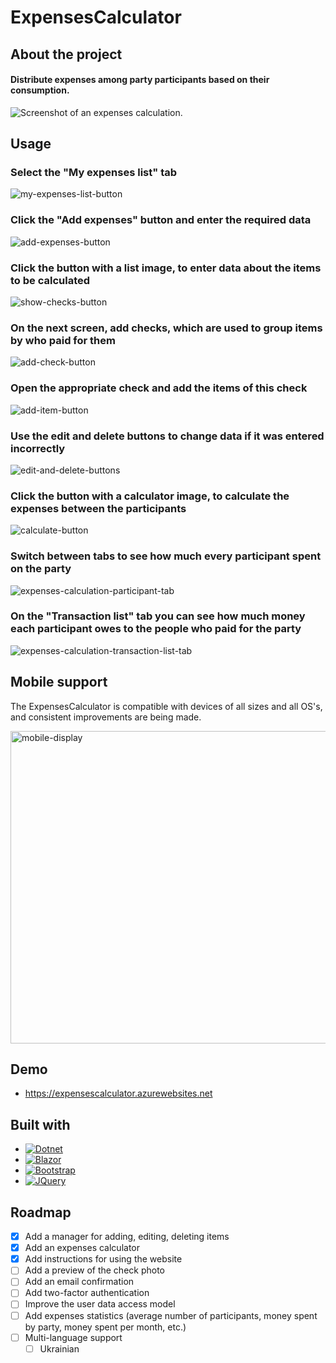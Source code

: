# ExpensesCalculator

## About the project
#### Distribute expenses among party participants based on their consumption.
![Screenshot of an expenses calculation.](ExpensesCalculator\wwwroot\images\9-expenses-calculation-transaction-list-tab.jpg)

## Usage
### Select the "My expenses list" tab
![my-expenses-list-button](ExpensesCalculator\wwwroot\images\1-my-expenses-list-button.jpg)

### Click the "Add expenses" button and enter the required data
![add-expenses-button](ExpensesCalculator\wwwroot\images\2-add-expenses-button.jpg)

### Click the button with a list image, to enter data about the items to be calculated
![show-checks-button](ExpensesCalculator\wwwroot\images\3-show-checks-button.jpg)

### On the next screen, add checks, which are used to group items by who paid for them
![add-check-button](ExpensesCalculator\wwwroot\images\4-add-check-button.jpg)

### Open the appropriate check and add the items of this check
![add-item-button](ExpensesCalculator\wwwroot\images\5-add-item-button.jpg)

### Use the edit and delete buttons to change data if it was entered incorrectly
![edit-and-delete-buttons](ExpensesCalculator\wwwroot\images\6-edit-and-delete-buttons.jpg)

### Click the button with a calculator image, to calculate the expenses between the participants
![calculate-button](ExpensesCalculator\wwwroot\images\7-calculate-button.jpg)

### Switch between tabs to see how much every participant spent on the party
![expenses-calculation-participant-tab](ExpensesCalculator\wwwroot\images\8-expenses-calculation-participant-tab.jpg)

### On the "Transaction list" tab you can see how much money each participant owes to the people who paid for the party
![expenses-calculation-transaction-list-tab](ExpensesCalculator\wwwroot\images\9-expenses-calculation-transaction-list-tab.jpg)

## Mobile support
The ExpensesCalculator is compatible with devices of all sizes and all OS's, and consistent improvements are being made.

<img src="ExpensesCalculator\wwwroot\images\mobile-display.jpg" alt="mobile-display" width="600" height="500"/>

## Demo
* https://expensescalculator.azurewebsites.net

## Built with 
* [![Dotnet][Dotnet.com]][Dotnet-url]
* [![Blazor][Blazor.com]][Blazor-url]
* [![Bootstrap][Bootstrap.com]][Bootstrap-url]
* [![JQuery][JQuery.com]][JQuery-url]

## Roadmap
- [x] Add a manager for adding, editing, deleting items
- [x] Add an expenses calculator
- [x] Add instructions for using the website
- [ ] Add a preview of the check photo
- [ ] Add an email confirmation
- [ ] Add two-factor authentication
- [ ] Improve the user data access model
- [ ] Add expenses statistics (average number of participants, money spent by party, money spent per month, etc.)
- [ ] Multi-language support
    - [ ] Ukrainian

<!-- MARKDOWN LINKS & IMAGES -->
[Dotnet.com]: https://img.shields.io/badge/.NET-512BD4?style=for-the-badge&logo=dotnet&logoColor=white
[Dotnet-url]: https://dotnet.microsoft.com
[Blazor.com]: https://img.shields.io/badge/Blazor-512BD4?style=for-the-badge&logo=blazor&logoColor=white
[Blazor-url]: https://dotnet.microsoft.com/en-us/apps/aspnet/web-apps/blazor
[Bootstrap.com]: https://img.shields.io/badge/Bootstrap-563D7C?style=for-the-badge&logo=bootstrap&logoColor=white
[Bootstrap-url]: https://getbootstrap.com
[JQuery.com]: https://img.shields.io/badge/jQuery-0769AD?style=for-the-badge&logo=jquery&logoColor=white
[JQuery-url]: https://jquery.com 